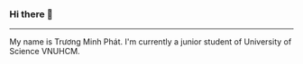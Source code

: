 ### Hi there 👋
---

My name is Trương Minh Phát. I'm currently a junior student of University of Science VNUHCM.

